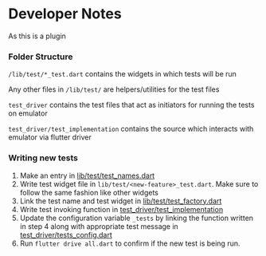 # Developer Notes

As this is a plugin


### Folder Structure

`/lib/test/*_test.dart` contains the widgets in which tests will be run

Any other files in `/lib/test/` are helpers/utilities for the test files

`test_driver` contains the test files that act as initiators for running the tests on emulator

`test_driver/test_implementation` contains the source which interacts with emulator
via flutter driver


### Writing new tests

1. Make an entry in [lib/test/test_names.dart](lib/test/test_names.dart)
2. Write test widget file in `lib/test/<new-feature>_test.dart`. Make sure to follow the same
 fashion like other widgets
3. Link the test name and test widget in [lib/test/test_factory.dart](lib/test/test_factory.dart)
4. Write test invoking function in [test_driver/test_implementation](test_driver/test_implementation)
5. Update the configuration variable `_tests` by linking the function written in step 4
 along with appropriate test message in [test_driver/tests_config.dart](test_driver/tests_config.dart)
6. Run `flutter drive all.dart` to confirm if the new test is being run.
